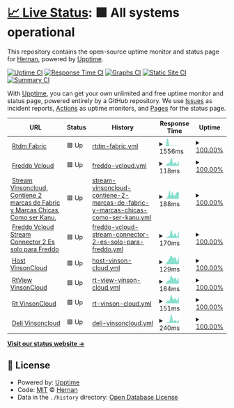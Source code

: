 # [📈 Live Status](https://hernanvinson.github.io/upptime): <!--live status--> **🟩 All systems operational**

This repository contains the open-source uptime monitor and status page for [Hernan](https://hernanvinson.github.io/upptime), powered by [Upptime](https://github.com/upptime/upptime).

[![Uptime CI](https://github.com/hernanvinson/upptime/workflows/Uptime%20CI/badge.svg)](https://github.com/hernanvinson/upptime/actions?query=workflow%3A%22Uptime+CI%22)
[![Response Time CI](https://github.com/hernanvinson/upptime/workflows/Response%20Time%20CI/badge.svg)](https://github.com/hernanvinson/upptime/actions?query=workflow%3A%22Response+Time+CI%22)
[![Graphs CI](https://github.com/hernanvinson/upptime/workflows/Graphs%20CI/badge.svg)](https://github.com/hernanvinson/upptime/actions?query=workflow%3A%22Graphs+CI%22)
[![Static Site CI](https://github.com/hernanvinson/upptime/workflows/Static%20Site%20CI/badge.svg)](https://github.com/hernanvinson/upptime/actions?query=workflow%3A%22Static+Site+CI%22)
[![Summary CI](https://github.com/hernanvinson/upptime/workflows/Summary%20CI/badge.svg)](https://github.com/hernanvinson/upptime/actions?query=workflow%3A%22Summary+CI%22)

With [Upptime](https://upptime.js.org), you can get your own unlimited and free uptime monitor and status page, powered entirely by a GitHub repository. We use [Issues](https://github.com/hernanvinson/upptime/issues) as incident reports, [Actions](https://github.com/hernanvinson/upptime/actions) as uptime monitors, and [Pages](https://hernanvinson.github.io/upptime) for the status page.

<!--start: status pages-->
<!-- This summary is generated by Upptime (https://github.com/upptime/upptime) -->
<!-- Do not edit this manually, your changes will be overwritten -->
<!-- prettier-ignore -->
| URL | Status | History | Response Time | Uptime |
| --- | ------ | ------- | ------------- | ------ |
| <img alt="" src="https://favicons.githubusercontent.com/rtdm.vinsoncloud.com" height="13"> [Rtdm Fabric](https://rtdm.vinsoncloud.com) | 🟩 Up | [rtdm-fabric.yml](https://github.com/HernanVinson/upptime/commits/HEAD/history/rtdm-fabric.yml) | <details><summary><img alt="Response time graph" src="./graphs/rtdm-fabric/response-time-week.png" height="20"> 1556ms</summary><br><a href="https://HernanVinson.github.io/upptime/history/rtdm-fabric"><img alt="Response time 395" src="https://img.shields.io/endpoint?url=https%3A%2F%2Fraw.githubusercontent.com%2FHernanVinson%2Fupptime%2FHEAD%2Fapi%2Frtdm-fabric%2Fresponse-time.json"></a><br><a href="https://HernanVinson.github.io/upptime/history/rtdm-fabric"><img alt="24-hour response time 395" src="https://img.shields.io/endpoint?url=https%3A%2F%2Fraw.githubusercontent.com%2FHernanVinson%2Fupptime%2FHEAD%2Fapi%2Frtdm-fabric%2Fresponse-time-day.json"></a><br><a href="https://HernanVinson.github.io/upptime/history/rtdm-fabric"><img alt="7-day response time 1556" src="https://img.shields.io/endpoint?url=https%3A%2F%2Fraw.githubusercontent.com%2FHernanVinson%2Fupptime%2FHEAD%2Fapi%2Frtdm-fabric%2Fresponse-time-week.json"></a><br><a href="https://HernanVinson.github.io/upptime/history/rtdm-fabric"><img alt="30-day response time 569" src="https://img.shields.io/endpoint?url=https%3A%2F%2Fraw.githubusercontent.com%2FHernanVinson%2Fupptime%2FHEAD%2Fapi%2Frtdm-fabric%2Fresponse-time-month.json"></a><br><a href="https://HernanVinson.github.io/upptime/history/rtdm-fabric"><img alt="1-year response time 395" src="https://img.shields.io/endpoint?url=https%3A%2F%2Fraw.githubusercontent.com%2FHernanVinson%2Fupptime%2FHEAD%2Fapi%2Frtdm-fabric%2Fresponse-time-year.json"></a></details> | <details><summary><a href="https://HernanVinson.github.io/upptime/history/rtdm-fabric">100.00%</a></summary><a href="https://HernanVinson.github.io/upptime/history/rtdm-fabric"><img alt="All-time uptime 99.86%" src="https://img.shields.io/endpoint?url=https%3A%2F%2Fraw.githubusercontent.com%2FHernanVinson%2Fupptime%2FHEAD%2Fapi%2Frtdm-fabric%2Fuptime.json"></a><br><a href="https://HernanVinson.github.io/upptime/history/rtdm-fabric"><img alt="24-hour uptime 100.00%" src="https://img.shields.io/endpoint?url=https%3A%2F%2Fraw.githubusercontent.com%2FHernanVinson%2Fupptime%2FHEAD%2Fapi%2Frtdm-fabric%2Fuptime-day.json"></a><br><a href="https://HernanVinson.github.io/upptime/history/rtdm-fabric"><img alt="7-day uptime 100.00%" src="https://img.shields.io/endpoint?url=https%3A%2F%2Fraw.githubusercontent.com%2FHernanVinson%2Fupptime%2FHEAD%2Fapi%2Frtdm-fabric%2Fuptime-week.json"></a><br><a href="https://HernanVinson.github.io/upptime/history/rtdm-fabric"><img alt="30-day uptime 100.00%" src="https://img.shields.io/endpoint?url=https%3A%2F%2Fraw.githubusercontent.com%2FHernanVinson%2Fupptime%2FHEAD%2Fapi%2Frtdm-fabric%2Fuptime-month.json"></a><br><a href="https://HernanVinson.github.io/upptime/history/rtdm-fabric"><img alt="1-year uptime 99.86%" src="https://img.shields.io/endpoint?url=https%3A%2F%2Fraw.githubusercontent.com%2FHernanVinson%2Fupptime%2FHEAD%2Fapi%2Frtdm-fabric%2Fuptime-year.json"></a></details>
| <img alt="" src="https://favicons.githubusercontent.com/freddo.app.vinsoncloud.com" height="13"> [Freddo Vcloud](http://freddo.app.vinsoncloud.com) | 🟩 Up | [freddo-vcloud.yml](https://github.com/HernanVinson/upptime/commits/HEAD/history/freddo-vcloud.yml) | <details><summary><img alt="Response time graph" src="./graphs/freddo-vcloud/response-time-week.png" height="20"> 118ms</summary><br><a href="https://HernanVinson.github.io/upptime/history/freddo-vcloud"><img alt="Response time 110" src="https://img.shields.io/endpoint?url=https%3A%2F%2Fraw.githubusercontent.com%2FHernanVinson%2Fupptime%2FHEAD%2Fapi%2Ffreddo-vcloud%2Fresponse-time.json"></a><br><a href="https://HernanVinson.github.io/upptime/history/freddo-vcloud"><img alt="24-hour response time 167" src="https://img.shields.io/endpoint?url=https%3A%2F%2Fraw.githubusercontent.com%2FHernanVinson%2Fupptime%2FHEAD%2Fapi%2Ffreddo-vcloud%2Fresponse-time-day.json"></a><br><a href="https://HernanVinson.github.io/upptime/history/freddo-vcloud"><img alt="7-day response time 118" src="https://img.shields.io/endpoint?url=https%3A%2F%2Fraw.githubusercontent.com%2FHernanVinson%2Fupptime%2FHEAD%2Fapi%2Ffreddo-vcloud%2Fresponse-time-week.json"></a><br><a href="https://HernanVinson.github.io/upptime/history/freddo-vcloud"><img alt="30-day response time 118" src="https://img.shields.io/endpoint?url=https%3A%2F%2Fraw.githubusercontent.com%2FHernanVinson%2Fupptime%2FHEAD%2Fapi%2Ffreddo-vcloud%2Fresponse-time-month.json"></a><br><a href="https://HernanVinson.github.io/upptime/history/freddo-vcloud"><img alt="1-year response time 110" src="https://img.shields.io/endpoint?url=https%3A%2F%2Fraw.githubusercontent.com%2FHernanVinson%2Fupptime%2FHEAD%2Fapi%2Ffreddo-vcloud%2Fresponse-time-year.json"></a></details> | <details><summary><a href="https://HernanVinson.github.io/upptime/history/freddo-vcloud">100.00%</a></summary><a href="https://HernanVinson.github.io/upptime/history/freddo-vcloud"><img alt="All-time uptime 100.00%" src="https://img.shields.io/endpoint?url=https%3A%2F%2Fraw.githubusercontent.com%2FHernanVinson%2Fupptime%2FHEAD%2Fapi%2Ffreddo-vcloud%2Fuptime.json"></a><br><a href="https://HernanVinson.github.io/upptime/history/freddo-vcloud"><img alt="24-hour uptime 100.00%" src="https://img.shields.io/endpoint?url=https%3A%2F%2Fraw.githubusercontent.com%2FHernanVinson%2Fupptime%2FHEAD%2Fapi%2Ffreddo-vcloud%2Fuptime-day.json"></a><br><a href="https://HernanVinson.github.io/upptime/history/freddo-vcloud"><img alt="7-day uptime 100.00%" src="https://img.shields.io/endpoint?url=https%3A%2F%2Fraw.githubusercontent.com%2FHernanVinson%2Fupptime%2FHEAD%2Fapi%2Ffreddo-vcloud%2Fuptime-week.json"></a><br><a href="https://HernanVinson.github.io/upptime/history/freddo-vcloud"><img alt="30-day uptime 100.00%" src="https://img.shields.io/endpoint?url=https%3A%2F%2Fraw.githubusercontent.com%2FHernanVinson%2Fupptime%2FHEAD%2Fapi%2Ffreddo-vcloud%2Fuptime-month.json"></a><br><a href="https://HernanVinson.github.io/upptime/history/freddo-vcloud"><img alt="1-year uptime 100.00%" src="https://img.shields.io/endpoint?url=https%3A%2F%2Fraw.githubusercontent.com%2FHernanVinson%2Fupptime%2FHEAD%2Fapi%2Ffreddo-vcloud%2Fuptime-year.json"></a></details>
| <img alt="" src="https://favicons.githubusercontent.com/stream.vinsoncloud.com" height="13"> [Stream Vinsoncloud, Contiene 2 marcas de Fabric y Marcas Chicas, Como ser Kanu.](https://stream.vinsoncloud.com/api/health) | 🟩 Up | [stream-vinsoncloud-contiene-2-marcas-de-fabric-y-marcas-chicas-como-ser-kanu.yml](https://github.com/HernanVinson/upptime/commits/HEAD/history/stream-vinsoncloud-contiene-2-marcas-de-fabric-y-marcas-chicas-como-ser-kanu.yml) | <details><summary><img alt="Response time graph" src="./graphs/stream-vinsoncloud-contiene-2-marcas-de-fabric-y-marcas-chicas-como-ser-kanu/response-time-week.png" height="20"> 188ms</summary><br><a href="https://HernanVinson.github.io/upptime/history/stream-vinsoncloud-contiene-2-marcas-de-fabric-y-marcas-chicas-como-ser-kanu"><img alt="Response time 201" src="https://img.shields.io/endpoint?url=https%3A%2F%2Fraw.githubusercontent.com%2FHernanVinson%2Fupptime%2FHEAD%2Fapi%2Fstream-vinsoncloud-contiene-2-marcas-de-fabric-y-marcas-chicas-como-ser-kanu%2Fresponse-time.json"></a><br><a href="https://HernanVinson.github.io/upptime/history/stream-vinsoncloud-contiene-2-marcas-de-fabric-y-marcas-chicas-como-ser-kanu"><img alt="24-hour response time 227" src="https://img.shields.io/endpoint?url=https%3A%2F%2Fraw.githubusercontent.com%2FHernanVinson%2Fupptime%2FHEAD%2Fapi%2Fstream-vinsoncloud-contiene-2-marcas-de-fabric-y-marcas-chicas-como-ser-kanu%2Fresponse-time-day.json"></a><br><a href="https://HernanVinson.github.io/upptime/history/stream-vinsoncloud-contiene-2-marcas-de-fabric-y-marcas-chicas-como-ser-kanu"><img alt="7-day response time 188" src="https://img.shields.io/endpoint?url=https%3A%2F%2Fraw.githubusercontent.com%2FHernanVinson%2Fupptime%2FHEAD%2Fapi%2Fstream-vinsoncloud-contiene-2-marcas-de-fabric-y-marcas-chicas-como-ser-kanu%2Fresponse-time-week.json"></a><br><a href="https://HernanVinson.github.io/upptime/history/stream-vinsoncloud-contiene-2-marcas-de-fabric-y-marcas-chicas-como-ser-kanu"><img alt="30-day response time 216" src="https://img.shields.io/endpoint?url=https%3A%2F%2Fraw.githubusercontent.com%2FHernanVinson%2Fupptime%2FHEAD%2Fapi%2Fstream-vinsoncloud-contiene-2-marcas-de-fabric-y-marcas-chicas-como-ser-kanu%2Fresponse-time-month.json"></a><br><a href="https://HernanVinson.github.io/upptime/history/stream-vinsoncloud-contiene-2-marcas-de-fabric-y-marcas-chicas-como-ser-kanu"><img alt="1-year response time 201" src="https://img.shields.io/endpoint?url=https%3A%2F%2Fraw.githubusercontent.com%2FHernanVinson%2Fupptime%2FHEAD%2Fapi%2Fstream-vinsoncloud-contiene-2-marcas-de-fabric-y-marcas-chicas-como-ser-kanu%2Fresponse-time-year.json"></a></details> | <details><summary><a href="https://HernanVinson.github.io/upptime/history/stream-vinsoncloud-contiene-2-marcas-de-fabric-y-marcas-chicas-como-ser-kanu">100.00%</a></summary><a href="https://HernanVinson.github.io/upptime/history/stream-vinsoncloud-contiene-2-marcas-de-fabric-y-marcas-chicas-como-ser-kanu"><img alt="All-time uptime 100.00%" src="https://img.shields.io/endpoint?url=https%3A%2F%2Fraw.githubusercontent.com%2FHernanVinson%2Fupptime%2FHEAD%2Fapi%2Fstream-vinsoncloud-contiene-2-marcas-de-fabric-y-marcas-chicas-como-ser-kanu%2Fuptime.json"></a><br><a href="https://HernanVinson.github.io/upptime/history/stream-vinsoncloud-contiene-2-marcas-de-fabric-y-marcas-chicas-como-ser-kanu"><img alt="24-hour uptime 100.00%" src="https://img.shields.io/endpoint?url=https%3A%2F%2Fraw.githubusercontent.com%2FHernanVinson%2Fupptime%2FHEAD%2Fapi%2Fstream-vinsoncloud-contiene-2-marcas-de-fabric-y-marcas-chicas-como-ser-kanu%2Fuptime-day.json"></a><br><a href="https://HernanVinson.github.io/upptime/history/stream-vinsoncloud-contiene-2-marcas-de-fabric-y-marcas-chicas-como-ser-kanu"><img alt="7-day uptime 100.00%" src="https://img.shields.io/endpoint?url=https%3A%2F%2Fraw.githubusercontent.com%2FHernanVinson%2Fupptime%2FHEAD%2Fapi%2Fstream-vinsoncloud-contiene-2-marcas-de-fabric-y-marcas-chicas-como-ser-kanu%2Fuptime-week.json"></a><br><a href="https://HernanVinson.github.io/upptime/history/stream-vinsoncloud-contiene-2-marcas-de-fabric-y-marcas-chicas-como-ser-kanu"><img alt="30-day uptime 100.00%" src="https://img.shields.io/endpoint?url=https%3A%2F%2Fraw.githubusercontent.com%2FHernanVinson%2Fupptime%2FHEAD%2Fapi%2Fstream-vinsoncloud-contiene-2-marcas-de-fabric-y-marcas-chicas-como-ser-kanu%2Fuptime-month.json"></a><br><a href="https://HernanVinson.github.io/upptime/history/stream-vinsoncloud-contiene-2-marcas-de-fabric-y-marcas-chicas-como-ser-kanu"><img alt="1-year uptime 100.00%" src="https://img.shields.io/endpoint?url=https%3A%2F%2Fraw.githubusercontent.com%2FHernanVinson%2Fupptime%2FHEAD%2Fapi%2Fstream-vinsoncloud-contiene-2-marcas-de-fabric-y-marcas-chicas-como-ser-kanu%2Fuptime-year.json"></a></details>
| <img alt="" src="https://favicons.githubusercontent.com/streamrtdmconnector2.vinsoncloud.com" height="13"> [Freddo Vcloud Stream Connector 2 Es solo para Freddo](https://streamrtdmconnector2.vinsoncloud.com/api/Health) | 🟩 Up | [freddo-vcloud-stream-connector-2-es-solo-para-freddo.yml](https://github.com/HernanVinson/upptime/commits/HEAD/history/freddo-vcloud-stream-connector-2-es-solo-para-freddo.yml) | <details><summary><img alt="Response time graph" src="./graphs/freddo-vcloud-stream-connector-2-es-solo-para-freddo/response-time-week.png" height="20"> 170ms</summary><br><a href="https://HernanVinson.github.io/upptime/history/freddo-vcloud-stream-connector-2-es-solo-para-freddo"><img alt="Response time 156" src="https://img.shields.io/endpoint?url=https%3A%2F%2Fraw.githubusercontent.com%2FHernanVinson%2Fupptime%2FHEAD%2Fapi%2Ffreddo-vcloud-stream-connector-2-es-solo-para-freddo%2Fresponse-time.json"></a><br><a href="https://HernanVinson.github.io/upptime/history/freddo-vcloud-stream-connector-2-es-solo-para-freddo"><img alt="24-hour response time 339" src="https://img.shields.io/endpoint?url=https%3A%2F%2Fraw.githubusercontent.com%2FHernanVinson%2Fupptime%2FHEAD%2Fapi%2Ffreddo-vcloud-stream-connector-2-es-solo-para-freddo%2Fresponse-time-day.json"></a><br><a href="https://HernanVinson.github.io/upptime/history/freddo-vcloud-stream-connector-2-es-solo-para-freddo"><img alt="7-day response time 170" src="https://img.shields.io/endpoint?url=https%3A%2F%2Fraw.githubusercontent.com%2FHernanVinson%2Fupptime%2FHEAD%2Fapi%2Ffreddo-vcloud-stream-connector-2-es-solo-para-freddo%2Fresponse-time-week.json"></a><br><a href="https://HernanVinson.github.io/upptime/history/freddo-vcloud-stream-connector-2-es-solo-para-freddo"><img alt="30-day response time 177" src="https://img.shields.io/endpoint?url=https%3A%2F%2Fraw.githubusercontent.com%2FHernanVinson%2Fupptime%2FHEAD%2Fapi%2Ffreddo-vcloud-stream-connector-2-es-solo-para-freddo%2Fresponse-time-month.json"></a><br><a href="https://HernanVinson.github.io/upptime/history/freddo-vcloud-stream-connector-2-es-solo-para-freddo"><img alt="1-year response time 156" src="https://img.shields.io/endpoint?url=https%3A%2F%2Fraw.githubusercontent.com%2FHernanVinson%2Fupptime%2FHEAD%2Fapi%2Ffreddo-vcloud-stream-connector-2-es-solo-para-freddo%2Fresponse-time-year.json"></a></details> | <details><summary><a href="https://HernanVinson.github.io/upptime/history/freddo-vcloud-stream-connector-2-es-solo-para-freddo">100.00%</a></summary><a href="https://HernanVinson.github.io/upptime/history/freddo-vcloud-stream-connector-2-es-solo-para-freddo"><img alt="All-time uptime 100.00%" src="https://img.shields.io/endpoint?url=https%3A%2F%2Fraw.githubusercontent.com%2FHernanVinson%2Fupptime%2FHEAD%2Fapi%2Ffreddo-vcloud-stream-connector-2-es-solo-para-freddo%2Fuptime.json"></a><br><a href="https://HernanVinson.github.io/upptime/history/freddo-vcloud-stream-connector-2-es-solo-para-freddo"><img alt="24-hour uptime 100.00%" src="https://img.shields.io/endpoint?url=https%3A%2F%2Fraw.githubusercontent.com%2FHernanVinson%2Fupptime%2FHEAD%2Fapi%2Ffreddo-vcloud-stream-connector-2-es-solo-para-freddo%2Fuptime-day.json"></a><br><a href="https://HernanVinson.github.io/upptime/history/freddo-vcloud-stream-connector-2-es-solo-para-freddo"><img alt="7-day uptime 100.00%" src="https://img.shields.io/endpoint?url=https%3A%2F%2Fraw.githubusercontent.com%2FHernanVinson%2Fupptime%2FHEAD%2Fapi%2Ffreddo-vcloud-stream-connector-2-es-solo-para-freddo%2Fuptime-week.json"></a><br><a href="https://HernanVinson.github.io/upptime/history/freddo-vcloud-stream-connector-2-es-solo-para-freddo"><img alt="30-day uptime 100.00%" src="https://img.shields.io/endpoint?url=https%3A%2F%2Fraw.githubusercontent.com%2FHernanVinson%2Fupptime%2FHEAD%2Fapi%2Ffreddo-vcloud-stream-connector-2-es-solo-para-freddo%2Fuptime-month.json"></a><br><a href="https://HernanVinson.github.io/upptime/history/freddo-vcloud-stream-connector-2-es-solo-para-freddo"><img alt="1-year uptime 100.00%" src="https://img.shields.io/endpoint?url=https%3A%2F%2Fraw.githubusercontent.com%2FHernanVinson%2Fupptime%2FHEAD%2Fapi%2Ffreddo-vcloud-stream-connector-2-es-solo-para-freddo%2Fuptime-year.json"></a></details>
| <img alt="" src="https://favicons.githubusercontent.com/host.ws.vinsoncloud.com" height="13"> [Host VinsonCloud](http://host.ws.vinsoncloud.com/Ui/Login) | 🟩 Up | [host-vinson-cloud.yml](https://github.com/HernanVinson/upptime/commits/HEAD/history/host-vinson-cloud.yml) | <details><summary><img alt="Response time graph" src="./graphs/host-vinson-cloud/response-time-week.png" height="20"> 129ms</summary><br><a href="https://HernanVinson.github.io/upptime/history/host-vinson-cloud"><img alt="Response time 125" src="https://img.shields.io/endpoint?url=https%3A%2F%2Fraw.githubusercontent.com%2FHernanVinson%2Fupptime%2FHEAD%2Fapi%2Fhost-vinson-cloud%2Fresponse-time.json"></a><br><a href="https://HernanVinson.github.io/upptime/history/host-vinson-cloud"><img alt="24-hour response time 169" src="https://img.shields.io/endpoint?url=https%3A%2F%2Fraw.githubusercontent.com%2FHernanVinson%2Fupptime%2FHEAD%2Fapi%2Fhost-vinson-cloud%2Fresponse-time-day.json"></a><br><a href="https://HernanVinson.github.io/upptime/history/host-vinson-cloud"><img alt="7-day response time 129" src="https://img.shields.io/endpoint?url=https%3A%2F%2Fraw.githubusercontent.com%2FHernanVinson%2Fupptime%2FHEAD%2Fapi%2Fhost-vinson-cloud%2Fresponse-time-week.json"></a><br><a href="https://HernanVinson.github.io/upptime/history/host-vinson-cloud"><img alt="30-day response time 137" src="https://img.shields.io/endpoint?url=https%3A%2F%2Fraw.githubusercontent.com%2FHernanVinson%2Fupptime%2FHEAD%2Fapi%2Fhost-vinson-cloud%2Fresponse-time-month.json"></a><br><a href="https://HernanVinson.github.io/upptime/history/host-vinson-cloud"><img alt="1-year response time 125" src="https://img.shields.io/endpoint?url=https%3A%2F%2Fraw.githubusercontent.com%2FHernanVinson%2Fupptime%2FHEAD%2Fapi%2Fhost-vinson-cloud%2Fresponse-time-year.json"></a></details> | <details><summary><a href="https://HernanVinson.github.io/upptime/history/host-vinson-cloud">100.00%</a></summary><a href="https://HernanVinson.github.io/upptime/history/host-vinson-cloud"><img alt="All-time uptime 99.80%" src="https://img.shields.io/endpoint?url=https%3A%2F%2Fraw.githubusercontent.com%2FHernanVinson%2Fupptime%2FHEAD%2Fapi%2Fhost-vinson-cloud%2Fuptime.json"></a><br><a href="https://HernanVinson.github.io/upptime/history/host-vinson-cloud"><img alt="24-hour uptime 100.00%" src="https://img.shields.io/endpoint?url=https%3A%2F%2Fraw.githubusercontent.com%2FHernanVinson%2Fupptime%2FHEAD%2Fapi%2Fhost-vinson-cloud%2Fuptime-day.json"></a><br><a href="https://HernanVinson.github.io/upptime/history/host-vinson-cloud"><img alt="7-day uptime 100.00%" src="https://img.shields.io/endpoint?url=https%3A%2F%2Fraw.githubusercontent.com%2FHernanVinson%2Fupptime%2FHEAD%2Fapi%2Fhost-vinson-cloud%2Fuptime-week.json"></a><br><a href="https://HernanVinson.github.io/upptime/history/host-vinson-cloud"><img alt="30-day uptime 100.00%" src="https://img.shields.io/endpoint?url=https%3A%2F%2Fraw.githubusercontent.com%2FHernanVinson%2Fupptime%2FHEAD%2Fapi%2Fhost-vinson-cloud%2Fuptime-month.json"></a><br><a href="https://HernanVinson.github.io/upptime/history/host-vinson-cloud"><img alt="1-year uptime 99.80%" src="https://img.shields.io/endpoint?url=https%3A%2F%2Fraw.githubusercontent.com%2FHernanVinson%2Fupptime%2FHEAD%2Fapi%2Fhost-vinson-cloud%2Fuptime-year.json"></a></details>
| <img alt="" src="https://favicons.githubusercontent.com/rtview.vinsoncloud.com" height="13"> [RtView VinsonCloud](http://rtview.vinsoncloud.com/) | 🟩 Up | [rt-view-vinson-cloud.yml](https://github.com/HernanVinson/upptime/commits/HEAD/history/rt-view-vinson-cloud.yml) | <details><summary><img alt="Response time graph" src="./graphs/rt-view-vinson-cloud/response-time-week.png" height="20"> 164ms</summary><br><a href="https://HernanVinson.github.io/upptime/history/rt-view-vinson-cloud"><img alt="Response time 257" src="https://img.shields.io/endpoint?url=https%3A%2F%2Fraw.githubusercontent.com%2FHernanVinson%2Fupptime%2FHEAD%2Fapi%2Frt-view-vinson-cloud%2Fresponse-time.json"></a><br><a href="https://HernanVinson.github.io/upptime/history/rt-view-vinson-cloud"><img alt="24-hour response time 206" src="https://img.shields.io/endpoint?url=https%3A%2F%2Fraw.githubusercontent.com%2FHernanVinson%2Fupptime%2FHEAD%2Fapi%2Frt-view-vinson-cloud%2Fresponse-time-day.json"></a><br><a href="https://HernanVinson.github.io/upptime/history/rt-view-vinson-cloud"><img alt="7-day response time 164" src="https://img.shields.io/endpoint?url=https%3A%2F%2Fraw.githubusercontent.com%2FHernanVinson%2Fupptime%2FHEAD%2Fapi%2Frt-view-vinson-cloud%2Fresponse-time-week.json"></a><br><a href="https://HernanVinson.github.io/upptime/history/rt-view-vinson-cloud"><img alt="30-day response time 370" src="https://img.shields.io/endpoint?url=https%3A%2F%2Fraw.githubusercontent.com%2FHernanVinson%2Fupptime%2FHEAD%2Fapi%2Frt-view-vinson-cloud%2Fresponse-time-month.json"></a><br><a href="https://HernanVinson.github.io/upptime/history/rt-view-vinson-cloud"><img alt="1-year response time 257" src="https://img.shields.io/endpoint?url=https%3A%2F%2Fraw.githubusercontent.com%2FHernanVinson%2Fupptime%2FHEAD%2Fapi%2Frt-view-vinson-cloud%2Fresponse-time-year.json"></a></details> | <details><summary><a href="https://HernanVinson.github.io/upptime/history/rt-view-vinson-cloud">100.00%</a></summary><a href="https://HernanVinson.github.io/upptime/history/rt-view-vinson-cloud"><img alt="All-time uptime 99.84%" src="https://img.shields.io/endpoint?url=https%3A%2F%2Fraw.githubusercontent.com%2FHernanVinson%2Fupptime%2FHEAD%2Fapi%2Frt-view-vinson-cloud%2Fuptime.json"></a><br><a href="https://HernanVinson.github.io/upptime/history/rt-view-vinson-cloud"><img alt="24-hour uptime 100.00%" src="https://img.shields.io/endpoint?url=https%3A%2F%2Fraw.githubusercontent.com%2FHernanVinson%2Fupptime%2FHEAD%2Fapi%2Frt-view-vinson-cloud%2Fuptime-day.json"></a><br><a href="https://HernanVinson.github.io/upptime/history/rt-view-vinson-cloud"><img alt="7-day uptime 100.00%" src="https://img.shields.io/endpoint?url=https%3A%2F%2Fraw.githubusercontent.com%2FHernanVinson%2Fupptime%2FHEAD%2Fapi%2Frt-view-vinson-cloud%2Fuptime-week.json"></a><br><a href="https://HernanVinson.github.io/upptime/history/rt-view-vinson-cloud"><img alt="30-day uptime 99.96%" src="https://img.shields.io/endpoint?url=https%3A%2F%2Fraw.githubusercontent.com%2FHernanVinson%2Fupptime%2FHEAD%2Fapi%2Frt-view-vinson-cloud%2Fuptime-month.json"></a><br><a href="https://HernanVinson.github.io/upptime/history/rt-view-vinson-cloud"><img alt="1-year uptime 99.84%" src="https://img.shields.io/endpoint?url=https%3A%2F%2Fraw.githubusercontent.com%2FHernanVinson%2Fupptime%2FHEAD%2Fapi%2Frt-view-vinson-cloud%2Fuptime-year.json"></a></details>
| <img alt="" src="https://favicons.githubusercontent.com/rt.vinsoncloud.com" height="13"> [Rt VinsonCloud](http://rt.vinsoncloud.com/) | 🟩 Up | [rt-vinson-cloud.yml](https://github.com/HernanVinson/upptime/commits/HEAD/history/rt-vinson-cloud.yml) | <details><summary><img alt="Response time graph" src="./graphs/rt-vinson-cloud/response-time-week.png" height="20"> 151ms</summary><br><a href="https://HernanVinson.github.io/upptime/history/rt-vinson-cloud"><img alt="Response time 140" src="https://img.shields.io/endpoint?url=https%3A%2F%2Fraw.githubusercontent.com%2FHernanVinson%2Fupptime%2FHEAD%2Fapi%2Frt-vinson-cloud%2Fresponse-time.json"></a><br><a href="https://HernanVinson.github.io/upptime/history/rt-vinson-cloud"><img alt="24-hour response time 214" src="https://img.shields.io/endpoint?url=https%3A%2F%2Fraw.githubusercontent.com%2FHernanVinson%2Fupptime%2FHEAD%2Fapi%2Frt-vinson-cloud%2Fresponse-time-day.json"></a><br><a href="https://HernanVinson.github.io/upptime/history/rt-vinson-cloud"><img alt="7-day response time 151" src="https://img.shields.io/endpoint?url=https%3A%2F%2Fraw.githubusercontent.com%2FHernanVinson%2Fupptime%2FHEAD%2Fapi%2Frt-vinson-cloud%2Fresponse-time-week.json"></a><br><a href="https://HernanVinson.github.io/upptime/history/rt-vinson-cloud"><img alt="30-day response time 156" src="https://img.shields.io/endpoint?url=https%3A%2F%2Fraw.githubusercontent.com%2FHernanVinson%2Fupptime%2FHEAD%2Fapi%2Frt-vinson-cloud%2Fresponse-time-month.json"></a><br><a href="https://HernanVinson.github.io/upptime/history/rt-vinson-cloud"><img alt="1-year response time 140" src="https://img.shields.io/endpoint?url=https%3A%2F%2Fraw.githubusercontent.com%2FHernanVinson%2Fupptime%2FHEAD%2Fapi%2Frt-vinson-cloud%2Fresponse-time-year.json"></a></details> | <details><summary><a href="https://HernanVinson.github.io/upptime/history/rt-vinson-cloud">100.00%</a></summary><a href="https://HernanVinson.github.io/upptime/history/rt-vinson-cloud"><img alt="All-time uptime 99.87%" src="https://img.shields.io/endpoint?url=https%3A%2F%2Fraw.githubusercontent.com%2FHernanVinson%2Fupptime%2FHEAD%2Fapi%2Frt-vinson-cloud%2Fuptime.json"></a><br><a href="https://HernanVinson.github.io/upptime/history/rt-vinson-cloud"><img alt="24-hour uptime 100.00%" src="https://img.shields.io/endpoint?url=https%3A%2F%2Fraw.githubusercontent.com%2FHernanVinson%2Fupptime%2FHEAD%2Fapi%2Frt-vinson-cloud%2Fuptime-day.json"></a><br><a href="https://HernanVinson.github.io/upptime/history/rt-vinson-cloud"><img alt="7-day uptime 100.00%" src="https://img.shields.io/endpoint?url=https%3A%2F%2Fraw.githubusercontent.com%2FHernanVinson%2Fupptime%2FHEAD%2Fapi%2Frt-vinson-cloud%2Fuptime-week.json"></a><br><a href="https://HernanVinson.github.io/upptime/history/rt-vinson-cloud"><img alt="30-day uptime 100.00%" src="https://img.shields.io/endpoint?url=https%3A%2F%2Fraw.githubusercontent.com%2FHernanVinson%2Fupptime%2FHEAD%2Fapi%2Frt-vinson-cloud%2Fuptime-month.json"></a><br><a href="https://HernanVinson.github.io/upptime/history/rt-vinson-cloud"><img alt="1-year uptime 99.87%" src="https://img.shields.io/endpoint?url=https%3A%2F%2Fraw.githubusercontent.com%2FHernanVinson%2Fupptime%2FHEAD%2Fapi%2Frt-vinson-cloud%2Fuptime-year.json"></a></details>
| <img alt="" src="https://favicons.githubusercontent.com/deli.vinsoncloud.com" height="13"> [Deli Vinsoncloud](http://deli.vinsoncloud.com/) | 🟩 Up | [deli-vinsoncloud.yml](https://github.com/HernanVinson/upptime/commits/HEAD/history/deli-vinsoncloud.yml) | <details><summary><img alt="Response time graph" src="./graphs/deli-vinsoncloud/response-time-week.png" height="20"> 240ms</summary><br><a href="https://HernanVinson.github.io/upptime/history/deli-vinsoncloud"><img alt="Response time 164" src="https://img.shields.io/endpoint?url=https%3A%2F%2Fraw.githubusercontent.com%2FHernanVinson%2Fupptime%2FHEAD%2Fapi%2Fdeli-vinsoncloud%2Fresponse-time.json"></a><br><a href="https://HernanVinson.github.io/upptime/history/deli-vinsoncloud"><img alt="24-hour response time 258" src="https://img.shields.io/endpoint?url=https%3A%2F%2Fraw.githubusercontent.com%2FHernanVinson%2Fupptime%2FHEAD%2Fapi%2Fdeli-vinsoncloud%2Fresponse-time-day.json"></a><br><a href="https://HernanVinson.github.io/upptime/history/deli-vinsoncloud"><img alt="7-day response time 240" src="https://img.shields.io/endpoint?url=https%3A%2F%2Fraw.githubusercontent.com%2FHernanVinson%2Fupptime%2FHEAD%2Fapi%2Fdeli-vinsoncloud%2Fresponse-time-week.json"></a><br><a href="https://HernanVinson.github.io/upptime/history/deli-vinsoncloud"><img alt="30-day response time 204" src="https://img.shields.io/endpoint?url=https%3A%2F%2Fraw.githubusercontent.com%2FHernanVinson%2Fupptime%2FHEAD%2Fapi%2Fdeli-vinsoncloud%2Fresponse-time-month.json"></a><br><a href="https://HernanVinson.github.io/upptime/history/deli-vinsoncloud"><img alt="1-year response time 164" src="https://img.shields.io/endpoint?url=https%3A%2F%2Fraw.githubusercontent.com%2FHernanVinson%2Fupptime%2FHEAD%2Fapi%2Fdeli-vinsoncloud%2Fresponse-time-year.json"></a></details> | <details><summary><a href="https://HernanVinson.github.io/upptime/history/deli-vinsoncloud">100.00%</a></summary><a href="https://HernanVinson.github.io/upptime/history/deli-vinsoncloud"><img alt="All-time uptime 99.88%" src="https://img.shields.io/endpoint?url=https%3A%2F%2Fraw.githubusercontent.com%2FHernanVinson%2Fupptime%2FHEAD%2Fapi%2Fdeli-vinsoncloud%2Fuptime.json"></a><br><a href="https://HernanVinson.github.io/upptime/history/deli-vinsoncloud"><img alt="24-hour uptime 100.00%" src="https://img.shields.io/endpoint?url=https%3A%2F%2Fraw.githubusercontent.com%2FHernanVinson%2Fupptime%2FHEAD%2Fapi%2Fdeli-vinsoncloud%2Fuptime-day.json"></a><br><a href="https://HernanVinson.github.io/upptime/history/deli-vinsoncloud"><img alt="7-day uptime 100.00%" src="https://img.shields.io/endpoint?url=https%3A%2F%2Fraw.githubusercontent.com%2FHernanVinson%2Fupptime%2FHEAD%2Fapi%2Fdeli-vinsoncloud%2Fuptime-week.json"></a><br><a href="https://HernanVinson.github.io/upptime/history/deli-vinsoncloud"><img alt="30-day uptime 100.00%" src="https://img.shields.io/endpoint?url=https%3A%2F%2Fraw.githubusercontent.com%2FHernanVinson%2Fupptime%2FHEAD%2Fapi%2Fdeli-vinsoncloud%2Fuptime-month.json"></a><br><a href="https://HernanVinson.github.io/upptime/history/deli-vinsoncloud"><img alt="1-year uptime 99.88%" src="https://img.shields.io/endpoint?url=https%3A%2F%2Fraw.githubusercontent.com%2FHernanVinson%2Fupptime%2FHEAD%2Fapi%2Fdeli-vinsoncloud%2Fuptime-year.json"></a></details>

<!--end: status pages-->

[**Visit our status website →**](https://hernanvinson.github.io/upptime)

## 📄 License

- Powered by: [Upptime](https://github.com/upptime/upptime)
- Code: [MIT](./LICENSE) © [Hernan](https://hernanvinson.github.io/upptime)
- Data in the `./history` directory: [Open Database License](https://opendatacommons.org/licenses/odbl/1-0/)
